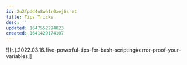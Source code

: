 ```yaml
---
id: 2u2fpdd4o8wh1r0xej6srzt
title: Tips Tricks
desc: ''
updated: 1647552294823
created: 1641429174107
---
```


![[r.(.2022.03.16.five-powerful-tips-for-bash-scripting#error-proof-your-variables]]
